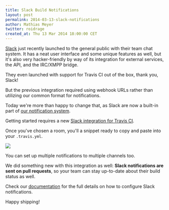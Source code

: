 ```yaml
---
title: Slack Build Notifications
layout: post
permalink: 2014-03-13-slack-notifications
author: Mathias Meyer
twitter: roidrage
created_at: Thu 13 Mar 2014 18:00:00 CET
---
```

[Slack](http://slack.com) just recently launched to the general public with
their team chat system. It has a neat user interface and some unique features as
well, but it's also very hacker-friendly by way of its integration for external
services, the API, and the IRC/XMPP bridge.

They even launched with support for Travis CI out of the box, thank you, Slack!

But the previous integration required using webhook URLs rather than utilizing
our common format for notifications.

Today we're more than happy to change that, as Slack are now a built-in part of
[our notification system](http://docs.travis-ci.com/user/notifications).

Getting started requires a new [Slack integration for Travis
CI](https://my.slack.com/services/new/travis).

Once you've chosen a room, you'll a snippet ready to copy and paste into your
`.travis.yml`.

![](http://s3itch.paperplanes.de/Team_Integration__Travis_CI_Slack_20140313_093329_20140313_093404.jpg)

You can set up multiple notifications to multiple channels too.

We did something new with this integration as well: **Slack notifications are
sent on pull requests**, so your team can stay up-to-date about their build
status as well.

Check our
[documentation](http://docs.travis-ci.com/user/notifications/#Slack-notifications)
for the full details on how to configure Slack notifications.

Happy shipping!
